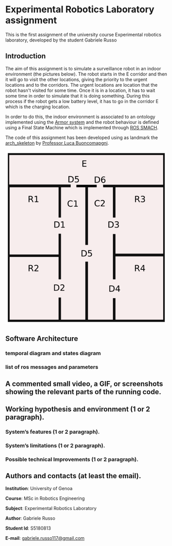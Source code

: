 # Experimental Robotics Laboratory assignment 
This is the first assignment of the university course Experimental robotics laboratory, developed by the student Gabriele Russo

## Introduction
The aim of this assignment is to simulate a surveillance robot in an indoor environment (the pictures below). The robot starts in the E corridor and then it will go to visit the other locations, giving the priority to the urgent locations and to the corridors. The urgent locations are location that the robot hasn't visited for some time. Once it is in a location, it has to wait some time in order to simulate that it is doing something. During this process if the robot gets a low battery level, it has to go in the corridor E which is the charging location.

In order to do this, the indoor environment is associated to an ontology implemented using the [Armor system](https://github.com/EmaroLab/armor) and the robot behaviour is defined using a Final State Machine which is implemented through [ROS SMACH](http://wiki.ros.org/smach).

The code of this assignment has been developed using as landmark the [arch_skeleton](https://github.com/buoncubi/arch_skeleton) by [Professor Luca Buoncomapgni](https://github.com/buoncubi).

![Assignment environment](https://github.com/GabrieleRusso11/exproblab_assignment1_russo_gabriele/blob/main/media/assignment_map.png)

## Software Architecture
### temporal diagram and states diagram
### list of ros messages and parameters

## A commented small video, a GIF, or screenshots showing the relevant parts of the running code.

## Working hypothesis and environment (1 or 2 paragraph).
### System’s features (1 or 2 paragraph).
### System’s limitations (1 or 2 paragraph).
### Possible technical Improvements (1 or 2 paragraph).

## Authors and contacts (at least the email).

**Institution**: University of Genoa

**Course**: MSc in Robotics Engineering

**Subject**: Experimental Robotics Laboratory

**Author**: Gabriele Russo

**Student Id**: S5180813

**E-mail**: gabriele.russo117@gmail.com